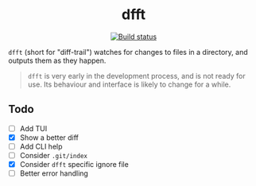 <p align="center">
  <h1 align="center">dfft</h1>
  <p align="center">
    <a href="https://github.com/dhth/dfft/actions/workflows/main.yml"><img alt="Build status" src="https://img.shields.io/github/actions/workflow/status/dhth/dfft/main.yml?style=flat-square"></a>
  </p>
</p>

`dfft` (short for "diff-trail") watches for changes to files in a directory, and
outputs them as they happen.

> `dfft` is very early in the development process, and is not ready for use.
> Its behaviour and interface is likely to change for a while.

Todo
---

- [ ] Add TUI
- [x] Show a better diff
- [ ] Add CLI help
- [ ] Consider `.git/index`
- [x] Consider `dfft` specific ignore file
- [ ] Better error handling
